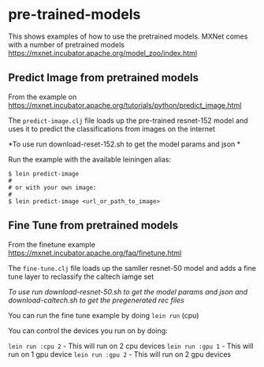 <!--- Licensed to the Apache Software Foundation (ASF) under one -->
<!--- or more contributor license agreements.  See the NOTICE file -->
<!--- distributed with this work for additional information -->
<!--- regarding copyright ownership.  The ASF licenses this file -->
<!--- to you under the Apache License, Version 2.0 (the -->
<!--- "License"); you may not use this file except in compliance -->
<!--- with the License.  You may obtain a copy of the License at -->

<!---   http://www.apache.org/licenses/LICENSE-2.0 -->

<!--- Unless required by applicable law or agreed to in writing, -->
<!--- software distributed under the License is distributed on an -->
<!--- "AS IS" BASIS, WITHOUT WARRANTIES OR CONDITIONS OF ANY -->
<!--- KIND, either express or implied.  See the License for the -->
<!--- specific language governing permissions and limitations -->
<!--- under the License. -->

# pre-trained-models

This shows examples of how to use the pretrained models. MXNet comes with a number of pretrained models
https://mxnet.incubator.apache.org/model_zoo/index.html


## Predict Image from pretrained models

From the example on https://mxnet.incubator.apache.org/tutorials/python/predict_image.html


The `predict-image.clj` file loads up the pre-trained resnet-152 model and uses it to predict the classifications from images on the internet

*To use run download-reset-152.sh to get the model params and json *

Run the example with the available leiningen alias:

```
$ lein predict-image
#
# or with your own image:
#
$ lein predict-image <url_or_path_to_image>
```


## Fine Tune from pretrained models

From the finetune example https://mxnet.incubator.apache.org/faq/finetune.html

The `fine-tune.clj` file loads up the samller resnet-50 model and adds a fine tune layer to reclassify the caltech iamge set

*To use run download-resnet-50.sh to get the model params and json and download-caltech.sh to get the pregenerated rec files*

You can run the fine tune example by doing `lein run` (cpu)

You can control the devices you run on by doing:

`lein run :cpu 2` - This will run on 2 cpu devices
`lein run :gpu 1` - This will run on 1 gpu device
`lein run :gpu 2` - This will run on 2 gpu devices



